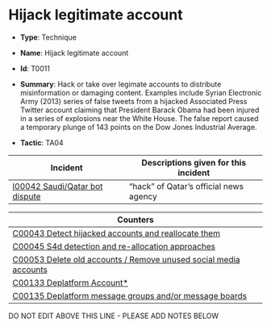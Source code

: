 # Hijack legitimate account

* **Type**: Technique

* **Name**: Hijack legitimate account

* **Id**: T0011

* **Summary**: Hack or take over legimate accounts to distribute misinformation or damaging content. Examples include Syrian Electronic Army (2013) series of false tweets from a hijacked Associated Press Twitter account claiming that President Barack Obama had been injured in a series of explosions near the White House. The false report caused a temporary plunge of 143 points on the Dow Jones Industrial Average.

* **Tactic**: TA04


| Incident | Descriptions given for this incident |
| -------- | -------------------- |
| [I00042 Saudi/Qatar bot dispute](../incidents/I00042.md) | “hack” of Qatar’s official news agency |



| Counters |
| -------- |
| [C00043 Detect hijacked accounts and reallocate them ](../counters/C00043.md) |
| [C00045 S4d detection and re-allocation approaches](../counters/C00045.md) |
| [C00053 Delete old accounts / Remove unused social media accounts](../counters/C00053.md) |
| [C00133 Deplatform Account*](../counters/C00133.md) |
| [C00135 Deplatform message groups and/or message boards](../counters/C00135.md) |


DO NOT EDIT ABOVE THIS LINE - PLEASE ADD NOTES BELOW